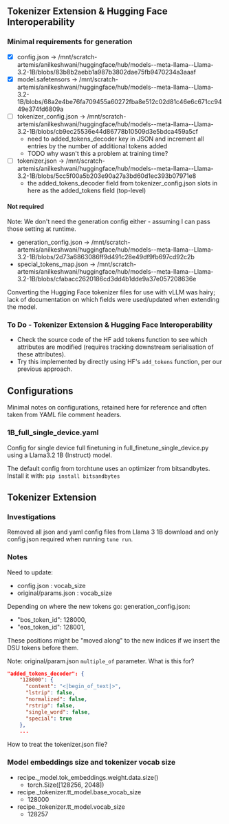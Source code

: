 ## Tokenizer Extension & Hugging Face Interoperability

### Minimal requirements for generation

- [x] config.json -> /mnt/scratch-artemis/anilkeshwani/huggingface/hub/models--meta-llama--Llama-3.2-1B/blobs/83b8b2aebb1a987b3802dae75fb9470234a3aaaf
- [x] model.safetensors -> /mnt/scratch-artemis/anilkeshwani/huggingface/hub/models--meta-llama--Llama-3.2-1B/blobs/68a2e4be76fa709455a60272fba8e512c02d81c46e6c671cc9449e374fd6809a
- [ ] tokenizer_config.json -> /mnt/scratch-artemis/anilkeshwani/huggingface/hub/models--meta-llama--Llama-3.2-1B/blobs/cb9ec25536e44d86778b10509d3e5bdca459a5cf
    - need to added_tokens_decoder key in JSON and increment all entries by the number of additional tokens added
    - TODO why wasn't this a problem at training time?
- [ ] tokenizer.json -> /mnt/scratch-artemis/anilkeshwani/huggingface/hub/models--meta-llama--Llama-3.2-1B/blobs/5cc5f00a5b203e90a27a3bd60d1ec393b07971e8
    - the added_tokens_decoder field from tokenizer_config.json slots in here as the added_tokens field (top-level)

#### Not required 

Note: We don't need the generation config either - assuming I can pass those setting at runtime.

- generation_config.json -> /mnt/scratch-artemis/anilkeshwani/huggingface/hub/models--meta-llama--Llama-3.2-1B/blobs/2d73a6863086ff9d491c28e49df9fb697cd92c2b
- special_tokens_map.json -> /mnt/scratch-artemis/anilkeshwani/huggingface/hub/models--meta-llama--Llama-3.2-1B/blobs/cfabacc2620186cd3dd4b1dde9a37e057208636e

Converting the Hugging Face tokenizer files for use with vLLM was hairy; lack of documentation on which fields were used/updated when extending the model. 

### To Do - Tokenizer Extension & Hugging Face Interoperability

- Check the source code of the HF add tokens function to see which attributes are modified (requires tracking downstream serialisation of these attributes). 
- Try this implemented by directly using HF's `add_tokens` function, per our previous approach. 

## Configurations

Minimal notes on configurations, retained here for reference and often taken from YAML file comment headers. 

### 1B_full_single_device.yaml

Config for single device full finetuning in full_finetune_single_device.py using a Llama3.2 1B (Instruct) model.

The default config from torchtune uses an optimizer from bitsandbytes. Install it with: `pip install bitsandbytes`

## Tokenizer Extension

### Investigations

Removed all json and yaml config files from Llama 3 1B download and only config.json required when running `tune run`.



### Notes

Need to update:
- config.json : vocab_size
- original/params.json : vocab_size

Depending on where the new tokens go:
generation_config.json:
- "bos_token_id": 128000,
- "eos_token_id": 128001,

These positions might be "moved along" to the new indices if we insert the DSU tokens before them.

Note: original/param.json `multiple_of` parameter. What is this for?

```json
"added_tokens_decoder": {
    "128000": {
      "content": "<|begin_of_text|>",
      "lstrip": false,
      "normalized": false,
      "rstrip": false,
      "single_word": false,
      "special": true
    },
    ...
```

How to treat the tokenizer.json file?

### Model embeddings size and tokenizer vocab size

- recipe._model.tok_embeddings.weight.data.size()
    - torch.Size([128256, 2048])
- recipe._tokenizer.tt_model.base_vocab_size
    - 128000
- recipe._tokenizer.tt_model.vocab_size
    - 128257